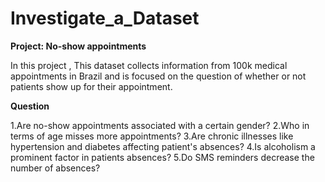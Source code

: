 # Investigate_a_Dataset
**Project: No-show appointments**

In this project , This dataset collects information from 100k medical appointments in Brazil and is 
focused on the question of whether or not patients show up for their appointment.

**Question**

1.Are no-show appointments associated with a certain gender?
2.Who in terms of age misses more appointments?
3.Are chronic illnesses like hypertension and diabetes affecting patient's absences?
4.Is alcoholism a prominent factor in patients absences?
5.Do SMS reminders decrease the number of absences?
